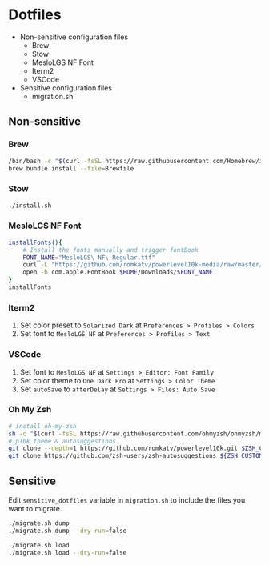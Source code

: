 # Dotfiles

- Non-sensitive configuration files
    - Brew
    - Stow
    - MesloLGS NF Font
    - Iterm2
    - VSCode
- Sensitive configuration files
    - migration.sh

## Non-sensitive

### Brew

```bash
/bin/bash -c "$(curl -fsSL https://raw.githubusercontent.com/Homebrew/install/HEAD/install.sh)"
brew bundle install --file=Brewfile
```

### Stow

```bash
./install.sh
```

### MesloLGS NF Font

```bash
installFonts(){
    # Install the fonts manually and trigger fontBook
    FONT_NAME="MesloLGS\ NF\ Regular.ttf"
    curl -L "https://github.com/romkatv/powerlevel10k-media/raw/master/MesloLGS%20NF%20Regular.ttf" --output $HOME/Downloads/$FONT_NAME
    open -b com.apple.FontBook $HOME/Downloads/$FONT_NAME
}
installFonts
```

### Iterm2

1. Set color preset to `Solarized Dark` at `Preferences > Profiles > Colors`
2. Set font to `MesloLGS NF` at `Preferences > Profiles > Text`

### VSCode

1. Set font to `MesloLGS NF` at `Settings > Editor: Font Family`
2. Set color theme to `One Dark Pro` at `Settings > Color Theme`
3. Set `autoSave` to `afterDelay` at `Settings > Files: Auto Save`

### Oh My Zsh

```bash
# install oh-my-zsh
sh -c "$(curl -fsSL https://raw.githubusercontent.com/ohmyzsh/ohmyzsh/master/tools/install.sh)"
# p10k theme & autosuggestions
git clone --depth=1 https://github.com/romkatv/powerlevel10k.git $ZSH_CUSTOM/themes/powerlevel10k
git clone https://github.com/zsh-users/zsh-autosuggestions ${ZSH_CUSTOM:-~/.oh-my-zsh/custom}/plugins/zsh-autosuggestions
```

## Sensitive

Edit `sensitive_dotfiles` variable in `migration.sh` to include the files you want to migrate.

```bash
./migrate.sh dump
./migrate.sh dump --dry-run=false
```

```bash
./migrate.sh load
./migrate.sh load --dry-run=false
```